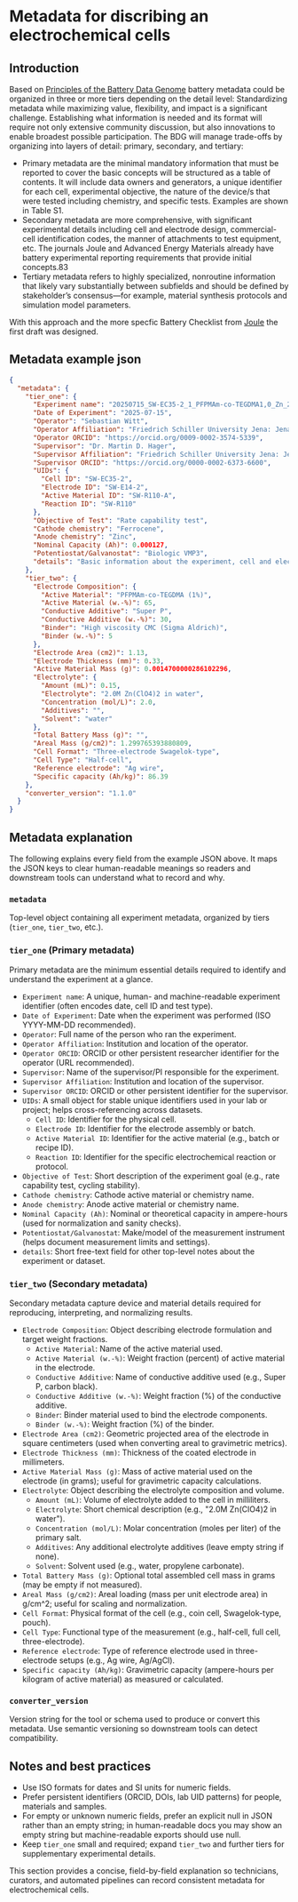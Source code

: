 # Metadata for discribing an electrochemical cells

## Introduction 
Based on [Principles of the Battery Data Genome](https://doi.org/10.1016/j.joule.2022.08.008) battery metadata could be organized in three or more tiers depending on the detail level: 
Standardizing metadata while maximizing value, flexibility, and impact is a significant challenge. Establishing what information is needed and its format will require not only extensive community discussion, but also innovations to enable broadest possible participation. The BDG will manage trade-offs by organizing into layers of detail: primary, secondary, and tertiary:    
- Primary metadata are the minimal mandatory information that must be reported to cover the basic concepts will be structured as a table of contents. It will include data owners and generators, a unique identifier for each cell, experimental objective, the nature of the device/s that were tested including chemistry, and specific tests. Examples are shown in Table S1.
- Secondary metadata are more comprehensive, with significant experimental details including cell and electrode design, commercial-cell identification codes, the manner of attachments to test equipment, etc. The journals Joule and Advanced Energy Materials already have battery experimental reporting requirements that provide initial concepts.83
- Tertiary metadata refers to highly specialized, nonroutine information that likely vary substantially between subfields and should be defined by stakeholder’s consensus—for example, material synthesis protocols and simulation model parameters.

With this approach and the more specfic Battery Checklist from [Joule](https://doi.org/10.1016/j.joule.2020.12.026) the first draft was designed.

## Metadata example json

```json
{
  "metadata": {
    "tier_one": {
      "Experiment name": "20250715_SW-EC35-2_1_PFPMAm-co-TEGDMA1,0_Zn_2MZnClO4_RC_data",
      "Date of Experiment": "2025-07-15",
      "Operator": "Sebastian Witt",
      "Operator Affiliation": "Friedrich Schiller University Jena: Jena, Thuringia, DE",
      "Operator ORCID": "https://orcid.org/0009-0002-3574-5339",
      "Supervisor": "Dr. Martin D. Hager",
      "Supervisor Affiliation": "Friedrich Schiller University Jena: Jena, Thuringia, DE",
      "Supervisor ORCID": "https://orcid.org/0000-0002-6373-6600",
      "UIDs": {
        "Cell ID": "SW-EC35-2",
        "Electrode ID": "SW-E14-2",
        "Active Material ID": "SW-R110-A",
        "Reaction ID": "SW-R110"
      },
      "Objective of Test": "Rate capability test",
      "Cathode chemistry": "Ferrocene",
      "Anode chemistry": "Zinc",
      "Nominal Capacity (Ah)": 0.000127,
      "Potentiostat/Galvanostat": "Biologic VMP3",
      "details": "Basic information about the experiment, cell and electrode materials"
    },
    "tier_two": {
      "Electrode Composition": {
        "Active Material": "PFPMAm-co-TEGDMA (1%)",
        "Active Material (w.-%)": 65,
        "Conductive Additive": "Super P",
        "Conductive Additive (w.-%)": 30,
        "Binder": "High viscosity CMC (Sigma Aldrich)",
        "Binder (w.-%)": 5
      },
      "Electrode Area (cm2)": 1.13,
      "Electrode Thickness (mm)": 0.33,
      "Active Material Mass (g)": 0.0014700000286102296,
      "Electrolyte": {
        "Amount (mL)": 0.15,
        "Electrolyte": "2.0M Zn(ClO4)2 in water",
        "Concentration (mol/L)": 2.0,
        "Additives": "",
        "Solvent": "water"
      },
      "Total Battery Mass (g)": "",
      "Areal Mass (g/cm2)": 1.299765393880809,
      "Cell Format": "Three-electrode Swagelok-type",
      "Cell Type": "Half-cell",
      "Reference electrode": "Ag wire",
      "Specific capacity (Ah/kg)": 86.39
    },
    "converter_version": "1.1.0"
  }
}
```

## Metadata explanation

The following explains every field from the example JSON above. It maps the JSON keys to clear human-readable meanings so readers and downstream tools can understand what to record and why.

### `metadata`
Top-level object containing all experiment metadata, organized by tiers (`tier_one`, `tier_two`, etc.).

### `tier_one` (Primary metadata)
Primary metadata are the minimum essential details required to identify and understand the experiment at a glance.

- `Experiment name`: A unique, human- and machine-readable experiment identifier (often encodes date, cell ID and test type).
- `Date of Experiment`: Date when the experiment was performed (ISO YYYY-MM-DD recommended).
- `Operator`: Full name of the person who ran the experiment.
- `Operator Affiliation`: Institution and location of the operator.
- `Operator ORCID`: ORCID or other persistent researcher identifier for the operator (URL recommended).
- `Supervisor`: Name of the supervisor/PI responsible for the experiment.
- `Supervisor Affiliation`: Institution and location of the supervisor.
- `Supervisor ORCID`: ORCID or other persistent identifier for the supervisor.
- `UIDs`: A small object for stable unique identifiers used in your lab or project; helps cross-referencing across datasets.
  - `Cell ID`: Identifier for the physical cell.
  - `Electrode ID`: Identifier for the electrode assembly or batch.
  - `Active Material ID`: Identifier for the active material (e.g., batch or recipe ID).
  - `Reaction ID`: Identifier for the specific electrochemical reaction or protocol.
- `Objective of Test`: Short description of the experiment goal (e.g., rate capability test, cycling stability).
- `Cathode chemistry`: Cathode active material or chemistry name.
- `Anode chemistry`: Anode active material or chemistry name.
- `Nominal Capacity (Ah)`: Nominal or theoretical capacity in ampere-hours (used for normalization and sanity checks).
- `Potentiostat/Galvanostat`: Make/model of the measurement instrument (helps document measurement limits and settings).
- `details`: Short free-text field for other top-level notes about the experiment or dataset.

### `tier_two` (Secondary metadata)
Secondary metadata capture device and material details required for reproducing, interpreting, and normalizing results.

- `Electrode Composition`: Object describing electrode formulation and target weight fractions.
  - `Active Material`: Name of the active material used.
  - `Active Material (w.-%)`: Weight fraction (percent) of active material in the electrode.
  - `Conductive Additive`: Name of conductive additive used (e.g., Super P, carbon black).
  - `Conductive Additive (w.-%)`: Weight fraction (%) of the conductive additive.
  - `Binder`: Binder material used to bind the electrode components.
  - `Binder (w.-%)`: Weight fraction (%) of the binder.
- `Electrode Area (cm2)`: Geometric projected area of the electrode in square centimeters (used when converting areal to gravimetric metrics).
- `Electrode Thickness (mm)`: Thickness of the coated electrode in millimeters.
- `Active Material Mass (g)`: Mass of active material used on the electrode (in grams); useful for gravimetric capacity calculations.
- `Electrolyte`: Object describing the electrolyte composition and volume.
  - `Amount (mL)`: Volume of electrolyte added to the cell in milliliters.
  - `Electrolyte`: Short chemical description (e.g., "2.0M Zn(ClO4)2 in water").
  - `Concentration (mol/L)`: Molar concentration (moles per liter) of the primary salt.
  - `Additives`: Any additional electrolyte additives (leave empty string if none).
  - `Solvent`: Solvent used (e.g., water, propylene carbonate).
- `Total Battery Mass (g)`: Optional total assembled cell mass in grams (may be empty if not measured).
- `Areal Mass (g/cm2)`: Areal loading (mass per unit electrode area) in g/cm^2; useful for scaling and normalization.
- `Cell Format`: Physical format of the cell (e.g., coin cell, Swagelok-type, pouch).
- `Cell Type`: Functional type of the measurement (e.g., half-cell, full cell, three-electrode).
- `Reference electrode`: Type of reference electrode used in three-electrode setups (e.g., Ag wire, Ag/AgCl).
- `Specific capacity (Ah/kg)`: Gravimetric capacity (ampere-hours per kilogram of active material) as measured or calculated.

### `converter_version`
Version string for the tool or schema used to produce or convert this metadata. Use semantic versioning so downstream tools can detect compatibility.

## Notes and best practices
- Use ISO formats for dates and SI units for numeric fields.
- Prefer persistent identifiers (ORCID, DOIs, lab UID patterns) for people, materials and samples.
- For empty or unknown numeric fields, prefer an explicit null in JSON rather than an empty string; in human-readable docs you may show an empty string but machine-readable exports should use null.
- Keep `tier_one` small and required; expand `tier_two` and further tiers for supplementary experimental details.

This section provides a concise, field-by-field explanation so technicians, curators, and automated pipelines can record consistent metadata for electrochemical cells.
